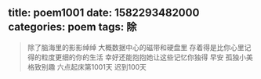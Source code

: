 title: poem1001
date: 1582293482000
categories: poem
tags: 除
---
> 除了脑海里的影影绰绰
大概数据中心的磁带和硬盘里
存着得是比你心里记得的粒度更细的你的生活
幸好还能抱抱她让这些记忆你独得
早安
孤独小美
格致别趣
六点起床第1001天 迟到100天